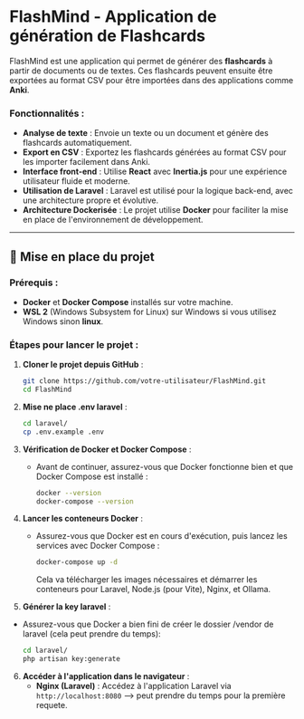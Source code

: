 # FlashMind - Application de génération de Flashcards

FlashMind est une application qui permet de générer des **flashcards** à partir de documents ou de textes. Ces flashcards peuvent ensuite être exportées au format CSV pour être importées dans des applications comme **Anki**.

### Fonctionnalités :
- **Analyse de texte** : Envoie un texte ou un document et génère des flashcards automatiquement.
- **Export en CSV** : Exportez les flashcards générées au format CSV pour les importer facilement dans Anki.
- **Interface front-end** : Utilise **React** avec **Inertia.js** pour une expérience utilisateur fluide et moderne.
- **Utilisation de Laravel** : Laravel est utilisé pour la logique back-end, avec une architecture propre et évolutive.
- **Architecture Dockerisée** : Le projet utilise **Docker** pour faciliter la mise en place de l'environnement de développement.

---

## 🚀 Mise en place du projet

### Prérequis :
- **Docker** et **Docker Compose** installés sur votre machine.
- **WSL 2** (Windows Subsystem for Linux) sur Windows si vous utilisez Windows sinon **linux**.

### Étapes pour lancer le projet :

1. **Cloner le projet depuis GitHub** :
   ```bash
   git clone https://github.com/votre-utilisateur/FlashMind.git
   cd FlashMind
   ```

2. **Mise ne place .env laravel** :
   ```bash
   cd laravel/
   cp .env.example .env
   ```

3. **Vérification de Docker et Docker Compose** :
   - Avant de continuer, assurez-vous que Docker fonctionne bien et que Docker Compose est installé :
     ```bash
     docker --version
     docker-compose --version
     ```

4. **Lancer les conteneurs Docker** :
   - Assurez-vous que Docker est en cours d'exécution, puis lancez les services avec Docker Compose :
     ```bash
     docker-compose up -d
     ```
     Cela va télécharger les images nécessaires et démarrer les conteneurs pour Laravel, Node.js (pour Vite), Nginx, et Ollama.

5. **Générer la key laravel** :
- Assurez-vous que Docker a bien fini de créer le dossier /vendor de laravel (cela peut prendre du temps):
   ```bash
   cd laravel/
   php artisan key:generate
   ```

6. **Accéder à l'application dans le navigateur** :
   - **Nginx (Laravel)** : Accédez à l'application Laravel via `http://localhost:8080` --> peut prendre du temps pour la première requete.
